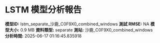# LSTM 模型分析報告
**模型ID:** lstm_separate_沙鹿_C0F9X0_combined_windows
**測試 RMSE:** NA
**模型大小:** 0.9 MB
**資料類型:** separate
**測站:** 沙鹿_C0F9X0_combined_windows
**分析時間:** 2025-06-17 01:16:45.835918
